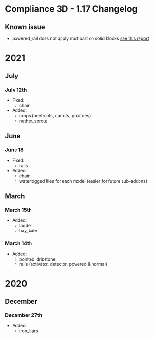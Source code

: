 # Compliance 3D - 1.17 Changelog

## Known issue
- powered_rail does not apply multipart on solid blocks [see this report](https://bugs.mojang.com/browse/MC-231792)

# 2021
## July
### July 12th

- Fixed:
    - chain
- Added:
    - crops (beetroots, carrots, potatoes)
    - nether_sprout

## June

### June 18

- Fixed:
    - rails
- Added:
    - chain
    - waterlogged files for each model (easier for future sub-addons)

## March

### March 15th

- Added:
    - ladder
    - hay_bale

### March 14th

- Added:
    - pointed_dripstone
    - rails (activator, detector, powered & normal)

# 2020
## December
### December 27th

- Added:
    - iron_bars